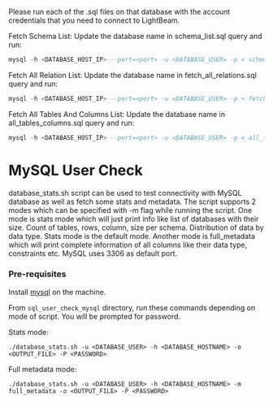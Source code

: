 Please run each of the .sql files on that database with the account credentials that you need to connect to LightBeam.

Fetch Schema List:
Update the database name in schema_list.sql query and run:
```sql
mysql -h <DATABASE_HOST_IP> --port=<port> -u <DATABASE_USER> -p < schema_list.sql > schema_list
```

Fetch All Relation List:
Update the database name in fetch_all_relations.sql query and run:
```sql
mysql -h <DATABASE_HOST_IP> --port=<port> -u <DATABASE_USER> -p < fetch_all_relations.sql > all_relations
```

Fetch All Tables And Columns List:
Update the database name in all_tables_columns.sql query and run:
```sql
mysql -h <DATABASE_HOST_IP> --port=<port> -u <DATABASE_USER> -p < all_tables_columns.sql > all_tables_columns
```

# MySQL User Check

database_stats.sh script can be used to test connectivity with MySQL database as well as fetch some stats and metadata. 
The script supports 2 modes which can be specified with -m flag while running the script. One mode is stats mode which 
will just print info like list of databases with their size. Count of tables, rows, column, size per schema. 
Distribution of data by data type. Stats mode is the default mode. Another mode is full_metadata which will print 
complete information of all columns like their data type, constraints etc. MySQL uses 3306 as default port.

### Pre-requisites

Install [mysql](https://stackoverflow.com/questions/30990488/how-do-i-install-command-line-mysql-client-on-mac) on the machine.

From `sql_user_check_mysql` directory, run these commands depending on mode of script. You will be prompted for password.

Stats mode:
```shell
./database_stats.sh -u <DATABASE_USER> -h <DATABASE_HOSTNAME> -o <OUTPUT_FILE> -P <PASSWORD>
```

Full metadata mode:
```shell
./database_stats.sh -u <DATABASE_USER> -h <DATABASE_HOSTNAME> -m full_metadata -o <OUTPUT_FILE> -P <PASSWORD>
```